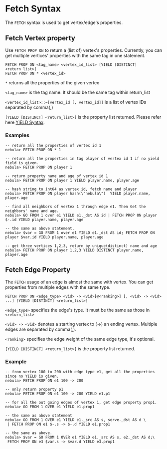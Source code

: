 # Fetch Syntax

The `FETCH` syntax is used to get vertex/edge's properties.

## Fetch Vertex property

Use `FETCH PROP ON` to return a (list of) vertex's properties. Currently, you can get multiple vertices' properties with the same tag in one statement.

```ngql
FETCH PROP ON <tag_name> <vertex_id_list> [YIELD [DISTINCT] <return_list>]
FETCH PROP ON * <vertex_id>
```

`*` returns all the properties of the given vertex

`<tag_name>` is the tag name. It should be the same tag within return_list

`<vertex_id_list>::=[vertex_id [, vertex_id]]` is a list of vertex IDs separated by comma(,)

`[YIELD [DISTINCT] <return_list>]` is the property list returned. Please refer here [YIELD Syntax](yield-syntax.md).

### Examples

```ngql
-- return all the properties of vertex id 1
nebula> FETCH PROP ON * 1

-- return all the properties in tag player of vertex id 1 if no yield field is given.
nebula> FETCH PROP ON player 1

-- return property name and age of vertex id 1
nebula> FETCH PROP ON player 1 YIELD player.name, player.age

-- hash string to int64 as vertex id, fetch name and player
nebula> FETCH PROP ON player hash(\"nebula\")  YIELD player.name, player.age

-- find all neighbors of vertex 1 through edge e1. Then Get the neighbors' name and age.
nebula> GO FROM 1 over e1 YIELD e1._dst AS id | FETCH PROP ON player $-.id YIELD player.name, player.age

-- the same as above statement.
nebula> $var = GO FROM 1 over e1 YIELD e1._dst AS id; FETCH PROP ON player $var.id YIELD player.name, player.age

-- get three vertices 1,2,3, return by unique(distinct) name and age
nebula> FETCH PROP ON player 1,2,3 YIELD DISTINCT player.name, player.age
```

## Fetch Edge Property

The `FETCH` usage of an edge is almost the same with vertex.
You can get properties from multiple edges with the same type.

```ngql
FETCH PROP ON <edge_type> <vid> -> <vid>[@<ranking>] [, <vid> -> <vid> ...] [YIELD [DISTINCT] <return_list>]
```

`<edge_type>` specifies the edge's type. It must be the same as those in `<return_list>`

`<vid> -> <vid>` denotes a starting vertex to (->) an ending vertex. Multiple edges are separated by comma(,).

`<ranking>` specifies the edge weight of the same edge type, it's optional.

`[YIELD [DISTINCT] <return_list>]` is the property list returned.

### Example

```ngql
-- from vertex 100 to 200 with edge type e1, get all the properties since no YIELD is given.
nebula> FETCH PROP ON e1 100 -> 200

-- only return property p1
nebula> FETCH PROP ON e1 100 -> 200 YIELD e1.p1

-- for all the out going edges of vertex 1, get edge property prop1.
nebula> GO FROM 1 OVER e1 YIELD e1.prop1

-- the same as above statement
nebula> GO FROM 1 OVER e1 YIELD e1._src AS s, serve._dst AS d \
 | FETCH PROP ON e1 $-.s -> $-.d YIELD e1.prop1

-- the same as above.
nebula> $var = GO FROM 1 OVER e1 YIELD e1._src AS s, e2._dst AS d;\
 FETCH PROP ON e3 $var.s -> $var.d YIELD e3.prop1
```
